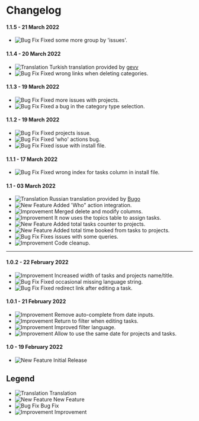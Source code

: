 # Changelog

#### 1.1.5 - 21 March 2022
- ![Bug Fix](https://smftricks.com/assets/changelog/bug--minus.png) Fixed some more group by 'issues'.

#### 1.1.4 - 20 March 2022
- ![Translation](https://smftricks.com/assets/changelog/language.png) Turkish translation provided by [gevv](https://www.simplemachines.org/community/index.php?action=profile;u=155076)
- ![Bug Fix](https://smftricks.com/assets/changelog/bug--minus.png) Fixed wrong links when deleting categories.

#### 1.1.3 - 19 March 2022
- ![Bug Fix](https://smftricks.com/assets/changelog/bug--minus.png) Fixed more issues with projects.
- ![Bug Fix](https://smftricks.com/assets/changelog/bug--minus.png) Fixed a bug in the category type selection.

#### 1.1.2 - 19 March 2022
- ![Bug Fix](https://smftricks.com/assets/changelog/bug--minus.png) Fixed projects issue.
- ![Bug Fix](https://smftricks.com/assets/changelog/bug--minus.png) Fixed 'who' actions bug.
- ![Bug Fix](https://smftricks.com/assets/changelog/bug--minus.png) Fixed issue with install file.

#### 1.1.1 - 17 March 2022
- ![Bug Fix](https://smftricks.com/assets/changelog/bug--minus.png) Fixed wrong index for tasks column in install file.

#### 1.1 - 03 March 2022
- ![Translation](https://smftricks.com/assets/changelog/language.png) Russian translation provided by [Bugo](https://www.simplemachines.org/community/index.php?action=profile;u=229017)
- ![New Feature](https://smftricks.com/assets/changelog/tag--plus.png) Added 'Who" action integration.
- ![Improvement](https://smftricks.com/assets/changelog/tag--pencil.png) Merged delete and modify columns.
- ![Improvement](https://smftricks.com/assets/changelog/tag--pencil.png) It now uses the topics table to assign tasks.
- ![New Feature](https://smftricks.com/assets/changelog/tag--plus.png) Added total tasks counter to projects.
- ![New Feature](https://smftricks.com/assets/changelog/tag--plus.png) Added total time booked from tasks to projects.
- ![Bug Fix](https://smftricks.com/assets/changelog/bug--minus.png) Fixes issues with some queries.
- ![Improvement](https://smftricks.com/assets/changelog/tag--pencil.png) Code cleanup.
---
#### 1.0.2 - 22 February 2022
- ![Improvement](https://smftricks.com/assets/changelog/tag--pencil.png) Increased width of tasks and projects name/title.
- ![Bug Fix](https://smftricks.com/assets/changelog/bug--minus.png) Fixed occasional missing language string.
- ![Bug Fix](https://smftricks.com/assets/changelog/bug--minus.png) Fixed redirect link after editing a task.

#### 1.0.1 - 21 February 2022
- ![Improvement](https://smftricks.com/assets/changelog/tag--pencil.png) Remove auto-complete from date inputs.
- ![Improvement](https://smftricks.com/assets/changelog/tag--pencil.png) Return to filter when editing tasks.
- ![Improvement](https://smftricks.com/assets/changelog/tag--pencil.png) Improved filter language.
- ![Improvement](https://smftricks.com/assets/changelog/tag--pencil.png) Allow to use the same date for projects and tasks.

#### 1.0 - 19 February 2022
- ![New Feature](https://smftricks.com/assets/changelog/tag--plus.png) Initial Release

## Legend
- ![Translation](https://smftricks.com/assets/changelog/language.png) Translation
- ![New Feature](https://smftricks.com/assets/changelog/tag--plus.png) New Feature
- ![Bug Fix](https://smftricks.com/assets/changelog/bug--minus.png) Bug Fix
- ![Improvement](https://smftricks.com/assets/changelog/tag--pencil.png) Improvement